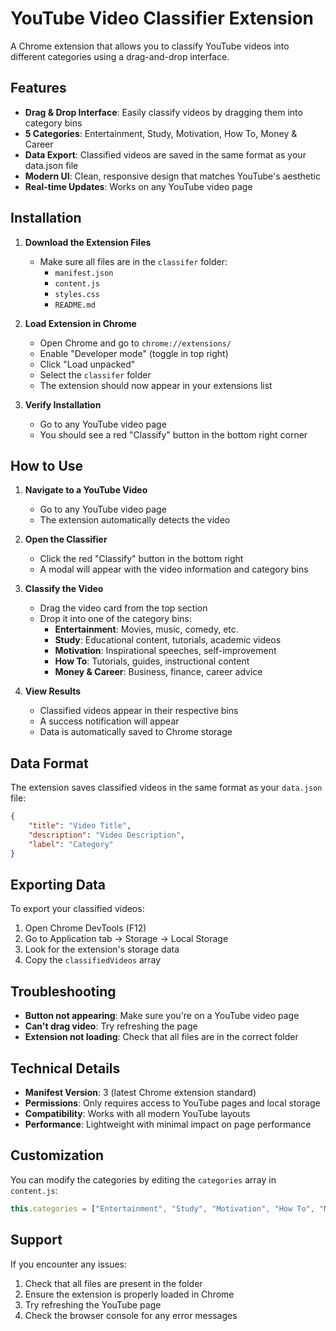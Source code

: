 # YouTube Video Classifier Extension

A Chrome extension that allows you to classify YouTube videos into different categories using a drag-and-drop interface.

## Features

- **Drag & Drop Interface**: Easily classify videos by dragging them into category bins
- **5 Categories**: Entertainment, Study, Motivation, How To, Money & Career
- **Data Export**: Classified videos are saved in the same format as your data.json file
- **Modern UI**: Clean, responsive design that matches YouTube's aesthetic
- **Real-time Updates**: Works on any YouTube video page

## Installation

1. **Download the Extension Files**
   - Make sure all files are in the `classifer` folder:
     - `manifest.json`
     - `content.js`
     - `styles.css`
     - `README.md`

2. **Load Extension in Chrome**
   - Open Chrome and go to `chrome://extensions/`
   - Enable "Developer mode" (toggle in top right)
   - Click "Load unpacked"
   - Select the `classifer` folder
   - The extension should now appear in your extensions list

3. **Verify Installation**
   - Go to any YouTube video page
   - You should see a red "Classify" button in the bottom right corner

## How to Use

1. **Navigate to a YouTube Video**
   - Go to any YouTube video page
   - The extension automatically detects the video

2. **Open the Classifier**
   - Click the red "Classify" button in the bottom right
   - A modal will appear with the video information and category bins

3. **Classify the Video**
   - Drag the video card from the top section
   - Drop it into one of the category bins:
     - **Entertainment**: Movies, music, comedy, etc.
     - **Study**: Educational content, tutorials, academic videos
     - **Motivation**: Inspirational speeches, self-improvement
     - **How To**: Tutorials, guides, instructional content
     - **Money & Career**: Business, finance, career advice

4. **View Results**
   - Classified videos appear in their respective bins
   - A success notification will appear
   - Data is automatically saved to Chrome storage

## Data Format

The extension saves classified videos in the same format as your `data.json` file:

```json
{
    "title": "Video Title",
    "description": "Video Description",
    "label": "Category"
}
```

## Exporting Data

To export your classified videos:

1. Open Chrome DevTools (F12)
2. Go to Application tab → Storage → Local Storage
3. Look for the extension's storage data
4. Copy the `classifiedVideos` array

## Troubleshooting

- **Button not appearing**: Make sure you're on a YouTube video page
- **Can't drag video**: Try refreshing the page
- **Extension not loading**: Check that all files are in the correct folder

## Technical Details

- **Manifest Version**: 3 (latest Chrome extension standard)
- **Permissions**: Only requires access to YouTube pages and local storage
- **Compatibility**: Works with all modern YouTube layouts
- **Performance**: Lightweight with minimal impact on page performance

## Customization

You can modify the categories by editing the `categories` array in `content.js`:

```javascript
this.categories = ["Entertainment", "Study", "Motivation", "How To", "Money & Career"];
```

## Support

If you encounter any issues:
1. Check that all files are present in the folder
2. Ensure the extension is properly loaded in Chrome
3. Try refreshing the YouTube page
4. Check the browser console for any error messages 